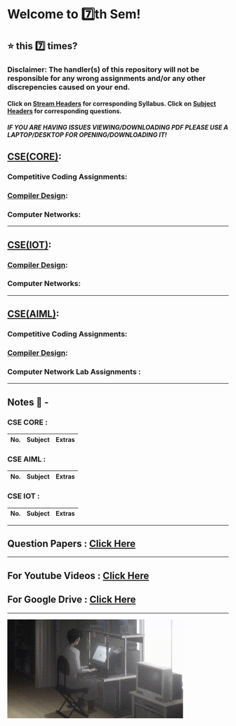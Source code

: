 # Welcome to :seven:th Sem!

## ⭐ this :seven: times?
### Disclaimer: The handler(s) of this repository will not be responsible for any wrong assignments and/or any other discrepencies caused on your end.
#### Click on [Stream Headers]() for corresponding Syllabus. Click on [Subject Headers]() for corresponding questions.
##### IF YOU ARE HAVING ISSUES VIEWING/DOWNLOADING PDF PLEASE USE A LAPTOP/DESKTOP FOR OPENING/DOWNLOADING IT! 

## [CSE(CORE)]():

### Competitive Coding Assignments:



### [Compiler Design](https://drive.google.com/file/d/1ofnt_xslwujyfRRg2jTv0JlD66j5Ebdx/view?usp=sharing):



### Computer Networks:



---------------------------------------------------------------------------------------------------------------------------------------------------------------------------------------------------------------------------------

## [CSE(IOT)]():

### [Compiler Design]():



### Computer Networks:



---

## [CSE(AIML)]():

### Competitive Coding Assignments:



### [Compiler Design]():



### Computer Network Lab Assignments :



---------------------------------------------------------------------------------------------------------------------------------------------------------------------------------------------------------------------------------

## Notes 📜 -

### CSE CORE :

| No. | Subject | Extras
| --- | --- | --- |



### CSE AIML :

| No. | Subject | Extras
| --- | --- | --- |


### CSE IOT :

| No. | Subject | Extras
| --- | --- | --- |


---------------------------------------------------------------------------------------------------------------------------------------------------------------------------------------------------------------------------------

## Question Papers : [Click Here]()

---------------------------------------------------------------------------------------------------------------------------------------------------------------------------------------------------------------------------------

## For Youtube Videos : [Click Here]()

## For Google Drive : [Click Here]()

---------------------------------------------------------------------------------------------------------------------------------------------------------------------------------------------------------------------------------
























<img src="https://github.com/BEASTgg/gifs/blob/main/Okabe%20Rintaro%20Typing%20on%20the%20computer%20ASMR.gif">
